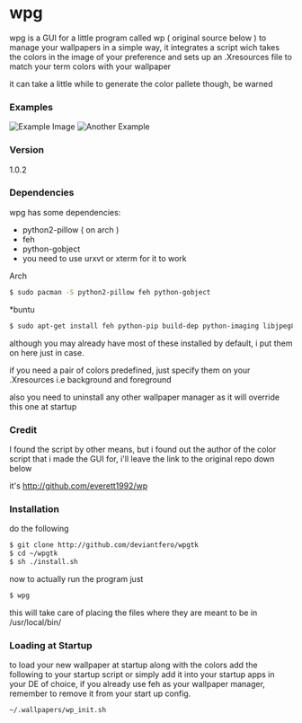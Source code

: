 # wpg

wpg is a GUI for a little program called wp ( original source below ) to manage your wallpapers in a simple way, it integrates a script wich takes the colors in the image of your preference and sets up an .Xresources file to match your term colors with your wallpaper

it can take a little while to generate the color pallete though, be warned

### Examples

![Example Image](http://i.imgur.com/HXIm9v4.png?1)
![Another Example](http://i.imgur.com/1AdvJ8h.png?1)


### Version
1.0.2

### Dependencies

wpg has some dependencies:

* python2-pillow ( on arch )
* feh
* python-gobject
* you need to use urxvt or xterm for it to work

Arch
```sh
$ sudo pacman -S python2-pillow feh python-gobject
```
*buntu
```sh
$ sudo apt-get install feh python-pip build-dep python-imaging libjpeg8 libjpeg62-dev libfreetype6 libfreetype6-dev && pip install Pillow
```
although you may already have most of these installed by default, i put them on here just in case.

if you need a pair of colors predefined, just specify them on your .Xresources
i.e background and foreground

also you need to uninstall any other wallpaper manager as it will override this one at startup

### Credit
I found the script by other means, but i found out the author of the color script that i made
the GUI for, i'll leave the link to the original repo down below 

it's http://github.com/everett1992/wp

### Installation
do the following
```sh
$ git clone http://github.com/deviantfero/wpgtk
$ cd ~/wpgtk
$ sh ./install.sh
```
now to actually run the program just
```sh
$ wpg
```
this will take care of placing the files where they are meant to be in /usr/local/bin/
### Loading at Startup
to load your new wallpaper at startup along with the colors add the following to your startup script or simply add it into your startup apps in your DE of choice, if you already use feh as your wallpaper manager, remember to remove it from your start up config.
```sh
~/.wallpapers/wp_init.sh
```
